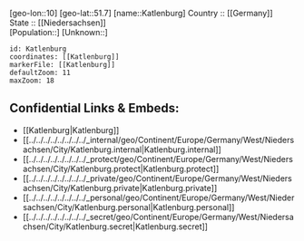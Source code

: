 ﻿---
location: [51.7,10] 
mapzoom: [7,12] 
mapmarker: city 
type: City
tags:
- geo/City


SpocWebEntityId: 31345
isDeleted: false
confidential: public

---
[geo-lon::10] 
[geo-lat::51.7] 
[name::Katlenburg] 
Country :: [[Germany]]  
State :: [[Niedersachsen]]  
[Population::] 
[Unknown::] 


```leaflet
id: Katlenburg
coordinates: [[Katlenburg]] 
markerFile: [[Katlenburg]] 
defaultZoom: 11 
maxZoom: 18
```


## Confidential Links & Embeds: 
- [[Katlenburg|Katlenburg]]  
- [[../../../../../../../../_internal/geo/Continent/Europe/Germany/West/Niedersachsen/City/Katlenburg.internal|Katlenburg.internal]] 
- [[../../../../../../../../_protect/geo/Continent/Europe/Germany/West/Niedersachsen/City/Katlenburg.protect|Katlenburg.protect]] 
- [[../../../../../../../../_private/geo/Continent/Europe/Germany/West/Niedersachsen/City/Katlenburg.private|Katlenburg.private]] 
- [[../../../../../../../../_personal/geo/Continent/Europe/Germany/West/Niedersachsen/City/Katlenburg.personal|Katlenburg.personal]] 
- [[../../../../../../../../_secret/geo/Continent/Europe/Germany/West/Niedersachsen/City/Katlenburg.secret|Katlenburg.secret]] 
